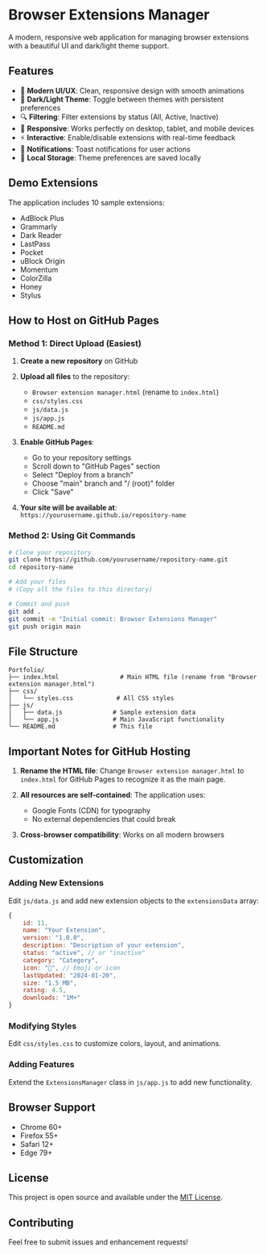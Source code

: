# Browser Extensions Manager

A modern, responsive web application for managing browser extensions with a beautiful UI and dark/light theme support.

## Features

- 🎨 **Modern UI/UX**: Clean, responsive design with smooth animations
- 🌙 **Dark/Light Theme**: Toggle between themes with persistent preferences
- 🔍 **Filtering**: Filter extensions by status (All, Active, Inactive)
- 📱 **Responsive**: Works perfectly on desktop, tablet, and mobile devices
- ⚡ **Interactive**: Enable/disable extensions with real-time feedback
- 🔔 **Notifications**: Toast notifications for user actions
- 💾 **Local Storage**: Theme preferences are saved locally

## Demo Extensions

The application includes 10 sample extensions:
- AdBlock Plus
- Grammarly
- Dark Reader
- LastPass
- Pocket
- uBlock Origin
- Momentum
- ColorZilla
- Honey
- Stylus

## How to Host on GitHub Pages

### Method 1: Direct Upload (Easiest)

1. **Create a new repository** on GitHub
2. **Upload all files** to the repository:
   - `Browser extension manager.html` (rename to `index.html`)
   - `css/styles.css`
   - `js/data.js`
   - `js/app.js`
   - `README.md`

3. **Enable GitHub Pages**:
   - Go to your repository settings
   - Scroll down to "GitHub Pages" section
   - Select "Deploy from a branch"
   - Choose "main" branch and "/ (root)" folder
   - Click "Save"

4. **Your site will be available at**: `https://yourusername.github.io/repository-name`

### Method 2: Using Git Commands

```bash
# Clone your repository
git clone https://github.com/yourusername/repository-name.git
cd repository-name

# Add your files
# (Copy all the files to this directory)

# Commit and push
git add .
git commit -m "Initial commit: Browser Extensions Manager"
git push origin main
```

## File Structure

```
Portfolio/
├── index.html                 # Main HTML file (rename from "Browser extension manager.html")
├── css/
│   └── styles.css            # All CSS styles
├── js/
│   ├── data.js              # Sample extension data
│   └── app.js               # Main JavaScript functionality
└── README.md                # This file
```

## Important Notes for GitHub Hosting

1. **Rename the HTML file**: Change `Browser extension manager.html` to `index.html` for GitHub Pages to recognize it as the main page.

2. **All resources are self-contained**: The application uses:
   - Google Fonts (CDN) for typography
   - No external dependencies that could break

3. **Cross-browser compatibility**: Works on all modern browsers

## Customization

### Adding New Extensions

Edit `js/data.js` and add new extension objects to the `extensionsData` array:

```javascript
{
    id: 11,
    name: "Your Extension",
    version: "1.0.0",
    description: "Description of your extension",
    status: "active", // or "inactive"
    category: "Category",
    icon: "🔧", // Emoji or icon
    lastUpdated: "2024-01-20",
    size: "1.5 MB",
    rating: 4.5,
    downloads: "1M+"
}
```

### Modifying Styles

Edit `css/styles.css` to customize colors, layout, and animations.

### Adding Features

Extend the `ExtensionsManager` class in `js/app.js` to add new functionality.

## Browser Support

- Chrome 60+
- Firefox 55+
- Safari 12+
- Edge 79+

## License

This project is open source and available under the [MIT License](LICENSE).

## Contributing

Feel free to submit issues and enhancement requests!
